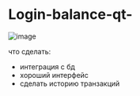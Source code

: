 # Login-balance-qt-
![image](https://github.com/user-attachments/assets/ec703ee5-fd0f-42eb-8b1b-9127f0df1052)


что сделать:
- интеграция с бд
- хороший интерфейс 
- сделать историю транзакций
